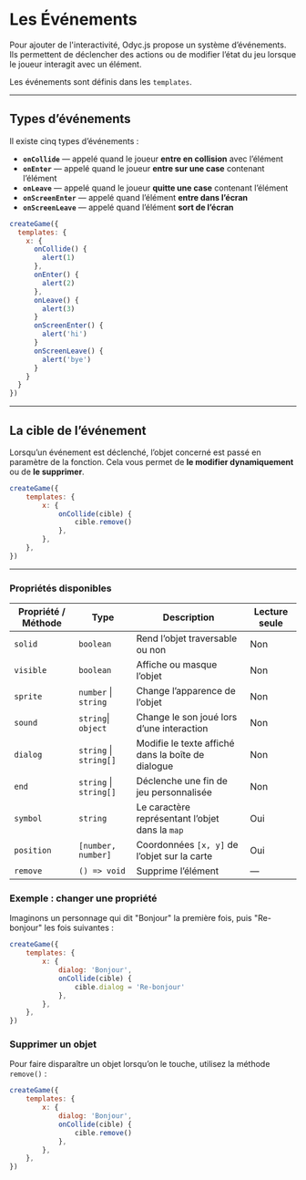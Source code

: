 <script>
import Aside from '../../../lib/ui/Doc/Aside.svelte'
import Emoji from '../../../lib/ui/Doc/Emoji.svelte'
</script>

# <Emoji src="🪤" /> Les Événements

Pour ajouter de l'interactivité, Odyc.js propose un système d’événements.  
Ils permettent de déclencher des actions ou de modifier l’état du jeu lorsque le joueur interagit avec un élément.

Les événements sont définis dans les `templates`.

---

## <Emoji src="🔎" /> Types d’événements

Il existe cinq types d’événements :

- **`onCollide`** — appelé quand le joueur **entre en collision** avec l’élément
- **`onEnter`** — appelé quand le joueur **entre sur une case** contenant l’élément
- **`onLeave`** — appelé quand le joueur **quitte une case** contenant l’élément
- **`onScreenEnter`** — appelé quand l’élément **entre dans l’écran**
- **`onScreenLeave`** — appelé quand l’élément **sort de l’écran**

```js
createGame({
  templates: {
    x: {
      onCollide() {
        alert(1)
      },
      onEnter() {
        alert(2)
      },
      onLeave() {
        alert(3)
      }
      onScreenEnter() {
        alert('hi')
      }
      onScreenLeave() {
        alert('bye')
      }
    }
  }
})
```

---

## <Emoji src="🎯" /> La cible de l’événement

Lorsqu’un événement est déclenché, l’objet concerné est passé en paramètre de la fonction.
Cela vous permet de **le modifier dynamiquement** ou de **le supprimer**.

```js
createGame({
	templates: {
		x: {
			onCollide(cible) {
				cible.remove()
			},
		},
	},
})
```

---

### <Emoji src="📋" /> Propriétés disponibles

| Propriété / Méthode | Type                   | Description                                        | Lecture seule |
| ------------------- | ---------------------- | -------------------------------------------------- | ------------- |
| `solid`             | `boolean`              | Rend l’objet traversable ou non                    | Non           |
| `visible`           | `boolean`              | Affiche ou masque l’objet                          | Non           |
| `sprite`            | `number` \| `string`   | Change l’apparence de l’objet                      | Non           |
| `sound`             | `string`\| `object`    | Change le son joué lors d’une interaction          | Non           |
| `dialog`            | `string` \| `string[]` | Modifie le texte affiché dans la boîte de dialogue | Non           |
| `end`               | `string` \| `string[]` | Déclenche une fin de jeu personnalisée             | Non           |
| `symbol`            | `string`               | Le caractère représentant l’objet dans la `map`    | Oui           |
| `position`          | `[number, number]`     | Coordonnées `[x, y]` de l’objet sur la carte       | Oui           |
| `remove`            | `() => void`           | Supprime l’élément                                 | —             |

### Exemple : changer une propriété

Imaginons un personnage qui dit "Bonjour" la première fois, puis "Re-bonjour" les fois suivantes :

```js
createGame({
	templates: {
		x: {
			dialog: 'Bonjour',
			onCollide(cible) {
				cible.dialog = 'Re-bonjour'
			},
		},
	},
})
```

### Supprimer un objet

Pour faire disparaître un objet lorsqu’on le touche, utilisez la méthode `remove()` :

```js
createGame({
	templates: {
		x: {
			dialog: 'Bonjour',
			onCollide(cible) {
				cible.remove()
			},
		},
	},
})
```
